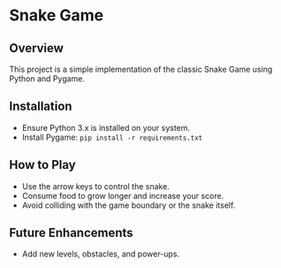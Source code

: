 # Snake Game

## Overview
This project is a simple implementation of the classic Snake Game using Python and Pygame.

## Installation
- Ensure Python 3.x is installed on your system.
- Install Pygame: `pip install -r requirements.txt`

## How to Play
- Use the arrow keys to control the snake.
- Consume food to grow longer and increase your score.
- Avoid colliding with the game boundary or the snake itself.

## Future Enhancements
- Add new levels, obstacles, and power-ups.